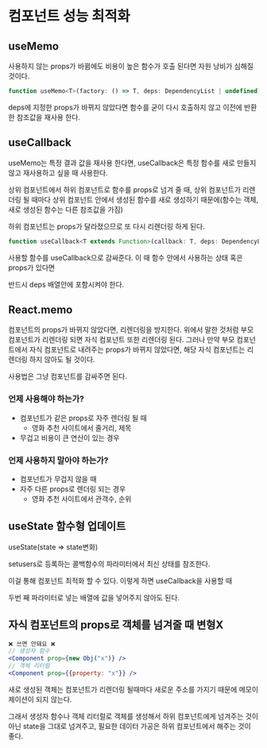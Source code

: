 # 컴포넌트 성능 최적화

## useMemo

사용하지 않는 props가 바뀜에도 비용이 높은 함수가 호출 된다면 자원 낭비가 심해질 것이다. 

```jsx
function useMemo<T>(factory: () => T, deps: DependencyList | undefined): T;
```

deps에 지정한 props가 바뀌지 않았다면 함수를 굳이 다시 호출하지 않고 이전에 반환한 참조값을 재사용 한다.

## useCallback

useMemo는 특정 결과 값을 재사용 한다면, useCallback은 특정 함수를 새로 만들지 않고 재사용하고 싶을 때 사용한다.

상위 컴포넌트에서 하위 컴포넌트로 함수를 props로 넘겨 줄 때, 상위 컴포넌트가 리렌더링 될 때마다 상위 컴포넌트 안에서 생성된 함수를 새로 생성하기 때문에(함수는 객체, 새로 생성된 함수는 다른 참조값을 가짐)

하위 컴포넌트는 props가 달라졌으므로 또 다시 리렌더링 하게 된다.

```jsx
function useCallback<T extends Function>(callback: T, deps: DependencyList): T;
```

사용할 함수를 useCallback으로 감싸준다. 이 때 함수 안에서 사용하는 상태 혹은 props가 있다면 

반드시 deps 배열안에 포함시켜야 한다.

## React.memo

컴포넌트의 props가 바뀌지 않았다면, 리렌더링을 방지한다. 위에서 말한 것처럼 부모컴포넌트가 리렌더링 되면 자식 컴포넌트 또한 리렌더링 된다. 그러나 만약 부모 컴포넌트에서 자식 컴포넌트로 내려주는 props가 바뀌지 않았다면, 해당 자식 컴포넌트는 리렌더링 하지 않아도 될 것이다.

사용법은 그냥 컴포넌트를 감싸주면 된다.

### 언제 사용해야 하는가?

- 컴포넌트가 같은 props로 자주 렌더링 될 때
    - 영화 추천 사이트에서 줄거리, 제목
- 무겁고 비용이 큰 연산이 있는 경우

### 언제 사용하지 말아야 하는가?

- 컴포넌트가 무겁지 않을 때
- 자주 다른 props로 렌더링 되는 경우
    - 영화 추천 사이트에서 관객수, 순위

## useState 함수형 업데이트

useState(state ⇒ state변화)

setusers로 등록하는 콜백함수의 파라미터에서 최신 상태를 참조한다. 

이걸 통해 컴포넌트 최적화 할 수 있다. 이렇게 하면 useCallback을 사용할 때 

두번 째 파라미터로 넣는 배열에 값을 넣어주지 않아도 된다.

## 자식 컴포넌트의 props로 객체를 넘겨줄 때 변형X

```jsx
❌ 쓰면 안돼요 ❌
// 생성자 함수
<Component prop={new Obj("x")} />
// 객체 리터럴
<Component prop={{property: "x"}} />
```

새로 생성된 객체는 컴포넌트가 리렌더링 될때마다 새로운 주소를 가지기 때문에 메모이제이션이 되지 않는다.

그래서 생성자 함수나 객체 리터럴로 객체를 생성해서 하위 컴포넌트에게 넘겨주는 것이 아닌 state을 그대로 넘겨주고, 필요한 데이터 가공은 하위 컴포넌트에서 해주는 것이 좋다.